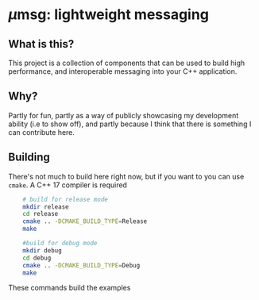# $\mu$msg: lightweight messaging
## What is this?
This project is a collection of components that can be used to build high performance, and interoperable messaging into your C++ application.
## Why?
Partly for fun, partly as a way of publicly showcasing my development ability (i.e to show off), and partly because I think that there is something I can contribute here.

## Building
There's not much to build here right now, but if you want to you can use `cmake`. A C++ 17 compiler is required

``` bash
    # build for release mode
    mkdir release
    cd release
    cmake .. -DCMAKE_BUILD_TYPE=Release
    make

    #build for debug mode
    mkdir debug
    cd debug
    cmake .. -DCMAKE_BUILD_TYPE=Debug
    make
```

These commands build the examples
